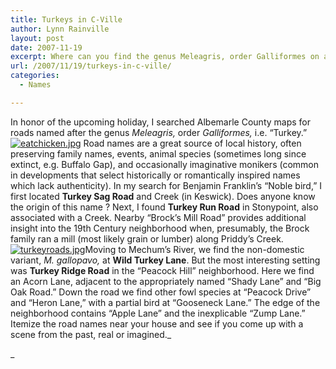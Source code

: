 ```yaml
---
title: Turkeys in C-Ville
author: Lynn Rainville
layout: post
date: 2007-11-19
excerpt: Where can you find the genus Meleagris, order Galliformes on an Albemarle County Map ?
url: /2007/11/19/turkeys-in-c-ville/
categories:
  - Names

---
```

In honor of the upcoming holiday, I searched Albemarle County maps for roads named after the genus _Meleagris,_ order _Galliformes,_ i.e. &#8220;Turkey.&#8221; <a href="http://www.locohistory.org/blog/?attachment_id=172" rel="attachment wp-att-172" title="eatchicken.jpg"><img src="http://www.locohistory.org/blog/wp-content/uploads/2007/11/eatchicken.jpg" alt="eatchicken.jpg" /></a> Road names are a great source of local history, often preserving family names, events, animal species (sometimes long since extinct, e.g. Buffalo Gap), and occasionally imaginative monikers (common in developments that select historically or romantically inspired names which lack authenticity). In my search for Benjamin Franklin&#8217;s &#8220;Noble bird,&#8221; I first located **Turkey Sag Road** and Creek (in Keswick). Does anyone know the origin of this name ? Next, I found **Turkey Run Road** in Stonypoint, also associated with a Creek. Nearby &#8220;Brock&#8217;s Mill Road&#8221; provides additional insight into the 19th Century neighborhood when, presumably, the Brock family ran a mill (most likely grain or lumber) along Priddy&#8217;s Creek. <a href="http://www.locohistory.org/blog/?attachment_id=170" rel="attachment wp-att-170" title="turkeyroads.jpg"><img src="http://www.locohistory.org/blog/wp-content/uploads/2007/11/turkeyroads.jpg" alt="turkeyroads.jpg" /></a>Moving to Mechum&#8217;s River, we find the non-domestic variant, _M. gallopavo,_ at **Wild Turkey Lane**. But the most interesting setting was **Turkey Ridge Road** in the &#8220;Peacock Hill&#8221; neighborhood. Here we find an Acorn Lane, adjacent to the appropriately named &#8220;Shady Lane&#8221; and &#8220;Big Oak Road.&#8221; Down the road we find other fowl species at &#8220;Peacock Drive&#8221; and &#8220;Heron Lane,&#8221; with a partial bird at &#8220;Gooseneck Lane.&#8221; The edge of the neighborhood contains &#8220;Apple Lane&#8221; and the inexplicable &#8220;Zump Lane.&#8221; Itemize the road names near your house and see if you come up with a scene from the past, real or imagined._
  
_